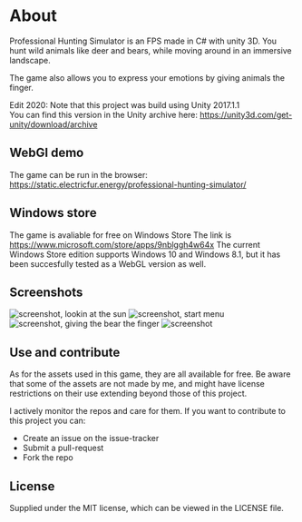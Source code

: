 # About
Professional Hunting Simulator is an FPS made in C# with unity 3D. 
You hunt wild animals like deer and bears, while moving around in an 
immersive landscape.

The game also allows you to express your emotions by giving 
animals the finger. 

Edit 2020:
Note that this project was build using Unity 2017.1.1  
You can find this version in the Unity archive here: https://unity3d.com/get-unity/download/archive  

## WebGl demo  
The game can be run in the browser:  
https://static.electricfur.energy/professional-hunting-simulator/  

## Windows store
The game is avaliable for free on Windows Store
The link is https://www.microsoft.com/store/apps/9nblggh4w64x
The current Windows Store edition supports Windows 10 and Windows 8.1,
but it has been succesfully tested as a WebGL version as well.

## Screenshots
![screenshot, lookin at the sun](https://github.com/studiefredfredrik/ProfessionalHuntingSimulator/blob/master/screenshots/screen1.jpg?raw=true)
![screenshot, start menu](https://github.com/studiefredfredrik/ProfessionalHuntingSimulator/blob/master/screenshots/screen2.jpg?raw=true)
![screenshot, giving the bear the finger](https://github.com/studiefredfredrik/ProfessionalHuntingSimulator/blob/master/screenshots/screen3.jpg?raw=true)
![screenshot](https://github.com/studiefredfredrik/ProfessionalHuntingSimulator/blob/master/screenshots/screen4.jpg?raw=true)

## Use and contribute
As for the assets used in this game, they are all available for free.
Be aware that some of the assets are not made by me, and might have license 
restrictions on their use extending beyond those of this project.

I actively monitor the repos and care for them. If you want to contribute to this project you can:
* Create an issue on the issue-tracker 
* Submit a pull-request 
* Fork the repo

## License
Supplied under the MIT license, which can be viewed in the LICENSE file.

